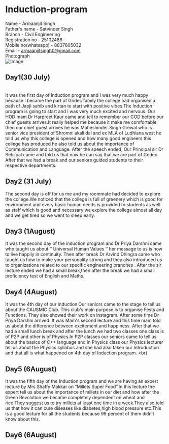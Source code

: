 # Induction-program
Name - Armaanjit Singh
<br>
Father's name - Satvinder Singh 
<br>
Branch - Civil Engineering
<br>
Registration no - 25102486
<br>
Mobile no(whatsapp) - 8837605032
<br>
Email - armaanjitsingh0@gmail.com
<br>
Photograph
<br>
![Image](https://github.com/user-attachments/assets/f56e63f6-ebbf-4a47-a3dc-5e659ca51807)
<br>
##  Day1(30 July)
<br>
It was the first day of Induction program and I was very much happy because I became the part of Gndec family the college had organised a path of Japji sahib and kirtan to start with positive vibes.The Induction program is going to start and i was very much excited and nervous. Our HOD mam Dr Harpreet Kaur came and tell to remember our GOD before our chief guests arrives.It really helped me because it make me comfortable then our chief guest arrives he was Maheshinder Singh Grewal who is senior vice president of Shromni akali dal and ex MLA of Ludhiana west he told us why this college is opened and how many good engineers this college has produced he also told us about the importance of Communication and Language. After the speech ended, Our Principal sir  Dr Sehijpal came and told us that now he can say that we are part of Gndec. After that we had a break and our seniors guided students to their respective departments.
<br>

## Day2 (31 July) 
The second day is off for us me and my roommate had decided to explore the college.We noticed that the college is full of greenery which is good for environment and every basic human needs is provided to students as well as staff which is good and necessary we explore the college almost all day and we get tired so we went to sleep early.
<br>

## Day3 (1August)
It was the second day of the induction program and Dr Priya Darshni came who taught us about ‘’ Universal Human Values ‘’ her message to us is how to live happily in continuity.
Then after break Dr Arvind Dhingra came who taught us  how to make your personality strong and they also introduced us to organizations related to our specific engineering branches .
After the sir lecture ended we had a small break,then after the break we had a small proficiency test of English and Maths.
<br>

## Day4 (4August)
It was the 4th day of our Induction.Our seniors came to the stage to tell us about the CAUSMIC Club. This club's main purpose is to organise Fests and Functions. They also showed their work on instagram.
After some time Dr Priya Darshni arrived. It was Mam's second lecture and this time mam told us about the difference between excitement and happiness.
After that we had a small lunch break and after the lunch we had two classes one class is of P2P and other is of Physics.In P2P classes our seniors came to tell us about the basics of C++ language and in Physics class our Physics lecturer tell us about the Physics syllabus and she had also taken our Introduction and that all is what happened on 4th day of Induction program.
<br)

## Day5 (6August)
It was the fifth day of the Induction program and we are having an expert lecture by Mrs Shaffy Makkar on “Millets Super Food”.In this lecture the expert tell us about the importance of millets in our diet and how after the Green Revolution we became completely dependent on wheat and rice.They suggest us to try millets at least one time in a week.They also told us that how it can cure diseases like diabetes,high blood pressure etc.This is a good lecture for all the students because 99 percent of them didn’t know about this.
<br>

## Day6 (6August)


























